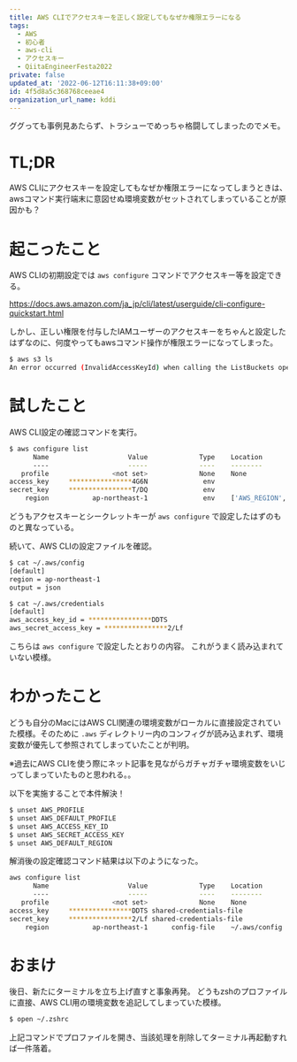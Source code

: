```yaml
---
title: AWS CLIでアクセスキーを正しく設定してもなぜか権限エラーになる
tags:
  - AWS
  - 初心者
  - aws-cli
  - アクセスキー
  - QiitaEngineerFesta2022
private: false
updated_at: '2022-06-12T16:11:38+09:00'
id: 4f5d8a5c368768ceeae4
organization_url_name: kddi
---
```

ググっても事例見あたらず、トラシューでめっちゃ格闘してしまったのでメモ。


# TL;DR

AWS CLIにアクセスキーを設定してもなぜか権限エラーになってしまうときは、awsコマンド実行端末に意図せぬ環境変数がセットされてしまっていることが原因かも？


# 起こったこと

AWS CLIの初期設定では `aws configure` コマンドでアクセスキー等を設定できる。

https://docs.aws.amazon.com/ja_jp/cli/latest/userguide/cli-configure-quickstart.html

しかし、正しい権限を付与したIAMユーザーのアクセスキーをちゃんと設定したはずなのに、何度やってもawsコマンド操作が権限エラーになってしまった。

```bash
$ aws s3 ls
An error occurred (InvalidAccessKeyId) when calling the ListBuckets operation: The AWS Access Key Id you provided does not exist in our records.
```


# 試したこと

AWS CLI設定の確認コマンドを実行。

```bash
$ aws configure list
      Name                    Value             Type    Location
      ----                    -----             ----    --------
   profile                <not set>             None    None
access_key     ****************4G6N              env    
secret_key     ****************T/DQ              env    
    region           ap-northeast-1              env    ['AWS_REGION', 'AWS_DEFAULT_REGION']
```

どうもアクセスキーとシークレットキーが `aws configure` で設定したはずのものと異なっている。

続いて、AWS CLIの設定ファイルを確認。

```bash
$ cat ~/.aws/config
[default]
region = ap-northeast-1
output = json

$ cat ~/.aws/credentials 
[default]
aws_access_key_id = ****************DDTS
aws_secret_access_key = ****************2/Lf
```

こちらは `aws configure` で設定したとおりの内容。
これがうまく読み込まれていない模様。


# わかったこと

どうも自分のMacにはAWS CLI関連の環境変数がローカルに直接設定されていた模様。そのために `.aws` ディレクトリー内のコンフィグが読み込まれず、環境変数が優先して参照されてしまっていたことが判明。

※過去にAWS CLIを使う際にネット記事を見ながらガチャガチャ環境変数をいじってしまっていたものと思われる。。

以下を実施することで本件解決！

```bash
$ unset AWS_PROFILE
$ unset AWS_DEFAULT_PROFILE
$ unset AWS_ACCESS_KEY_ID
$ unset AWS_SECRET_ACCESS_KEY
$ unset AWS_DEFAULT_REGION
```

解消後の設定確認コマンド結果は以下のようになった。

```bash
aws configure list       
      Name                    Value             Type    Location
      ----                    -----             ----    --------
   profile                <not set>             None    None
access_key     ****************DDTS shared-credentials-file    
secret_key     ****************2/Lf shared-credentials-file    
    region           ap-northeast-1      config-file    ~/.aws/config
```


# おまけ

後日、新たにターミナルを立ち上げ直すと事象再発。
どうもzshのプロファイルに直接、AWS CLI用の環境変数を追記してしまっていた模様。

```zsh
$ open ~/.zshrc
```

上記コマンドでプロファイルを開き、当該処理を削除してターミナル再起動すれば一件落着。
